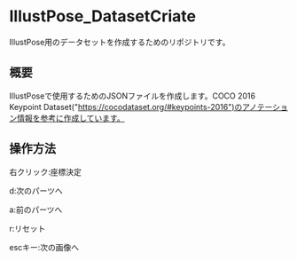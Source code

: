 # IllustPose_DatasetCriate
IllustPose用のデータセットを作成するためのリポジトリです。

## 概要
IllustPoseで使用するためのJSONファイルを作成します。COCO 2016 Keypoint Dataset("https://cocodataset.org/#keypoints-2016")のアノテーション情報を参考に作成しています。

## 操作方法
右クリック:座標決定

d:次のパーツへ

a:前のパーツへ

r:リセット 

escキー:次の画像へ
